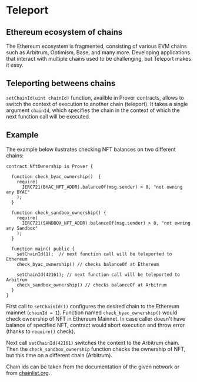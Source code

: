 # Teleport

## Ethereum ecosystem of chains
The Ethereum ecosystem is fragmented, consisting of various EVM chains such as Arbitrum, Optimism, Base, and many more. Developing applications that interact with multiple chains used to be challenging, but Teleport makes it easy.

## Teleporting betweens chains
`setChainId(uint chainId)` function, availble in Prover contracts, allows to switch the context of execution to another chain (teleport).  It takes a single argument `chainId`, which specifies the chain in the context of which the next function call will be executed.

## Example 

The example below ilustrates checking NFT balances on two different chains:

```solidity
contract NftOwnership is Prover {

  function check_byac_ownership()  {
    require(
      IERC721(BYAC_NFT_ADDR).balanceOf(msg.sender) > 0, "not owning any BYAC"
    );
  }

  function check_sandbox_ownership() {
    require(
      IERC721(SANDBOX_NFT_ADDR).balanceOf(msg.sender) > 0, "not owning any Sandbox"
    );
  }

  function main() public {
    setChainId(1);  // next function call will be teleported to Ethereum
    check_byac_ownership() // checks balanceOf at Ethereum

    setChainId(42161); // next function call will be teleported to Arbitrum
    check_sandbox_ownership() // checks balanceOf at Arbitrum
  }
}
```
First call to `setChainId(1)` configures the desired chain to the Ethereum mainnet (`chainId = 1`). Function named `check_byac_ownership()` would check ownership of NFT in Ethereum Mainnet. In case caller doesn't have balance of specified NFT, contract would abort execution and throw error (thanks to `require()` check).

Next call `setChainId(42161)` switches the context to the Arbitrum chain. Then the `check_sandbox_ownership` function checks the ownership of NFT, but this time on a different chain (Arbitrum).

Chain ids can be taken from the documentation of the given network or from [chainlist.org](https://chainlist.org/).